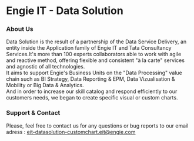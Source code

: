 # Engie IT - Data Solution

### About Us

  Data Solution is the result of a partnership of the Data Service Delivery, an entity inside the Application family of Engie IT and Tata Consultancy Services.It's more than 100 experts collaborators able to work with agile and reactive method, offering flexible and consistent "à la carte" services and agnostic of all technologies.  
  It aims to support Engie's Business Units on the "Data Processing" value chain such as BI Strategy, Data Reporting & EPM, Data Vizualisation & Mobility or Big Data & Analytics.  
  And in order to increase our skill catalog and respond efficiently to our customers needs, we began to create specific visual or custom charts.

### Support & Contact

Please, feel free to contact us for any questions or bug reports to our email adress : eit-datasolution-customchart.eit@engie.com

